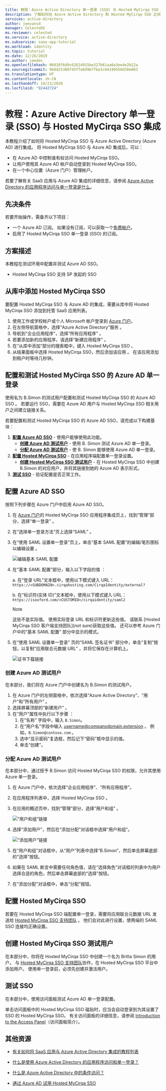 ```yaml
---
title: 教程：Azure Active Directory 单一登录 (SSO) 与 Hosted MyCirqa SSO 集成 | Microsoft Docs
description: 了解如何在 Azure Active Directory 和 Hosted MyCirqa SSO 之间配置单一登录。
services: active-directory
author: jeevansd
manager: CelesteDG
ms.reviewer: celested
ms.service: active-directory
ms.subservice: saas-app-tutorial
ms.workload: identity
ms.topic: tutorial
ms.date: 12/26/2019
ms.author: jeedes
ms.openlocfilehash: 06918f6d9c62624915be327b61aa6a3ee4e2b12a
ms.sourcegitcommit: 9b8425300745ffe8d9b7fbe3c04199550d30e003
ms.translationtype: HT
ms.contentlocale: zh-CN
ms.lasthandoff: 10/23/2020
ms.locfileid: "92442724"
---
```

# <a name="tutorial-azure-active-directory-single-sign-on-sso-integration-with-hosted-mycirqa-sso"></a>教程：Azure Active Directory 单一登录 (SSO) 与 Hosted MyCirqa SSO 集成

本教程介绍了如何将 Hosted MyCirqa SSO 与 Azure Active Directory (Azure AD) 进行集成。 将 Hosted MyCirqa SSO 与 Azure AD 集成后，可以：

* 在 Azure AD 中控制谁有权访问 Hosted MyCirqa SSO。
* 让用户使用其 Azure AD 帐户自动登录到 Hosted MyCirqa SSO。
* 在一个中心位置（Azure 门户）管理帐户。

若要了解有关 SaaS 应用与 Azure AD 集成的详细信息，请参阅 [Azure Active Directory 的应用程序访问与单一登录是什么](../manage-apps/what-is-single-sign-on.md)。

## <a name="prerequisites"></a>先决条件

若要开始操作，需备齐以下项目：

* 一个 Azure AD 订阅。 如果没有订阅，可以获取一个[免费帐户](https://azure.microsoft.com/free/)。
* 启用了 Hosted MyCirqa SSO 单一登录 (SSO) 的订阅。

## <a name="scenario-description"></a>方案描述

本教程在测试环境中配置并测试 Azure AD SSO。

* Hosted MyCirqa SSO 支持 SP 发起的 SSO 

## <a name="adding-hosted-mycirqa-sso-from-the-gallery"></a>从库中添加 Hosted MyCirqa SSO

要配置 Hosted MyCirqa SSO 与 Azure AD 的集成，需要从库中将 Hosted MyCirqa SSO 添加到托管 SaaS 应用列表。

1. 使用工作或学校帐户或个人 Microsoft 帐户登录到 [Azure 门户](https://portal.azure.com)。
1. 在左侧导航窗格中，选择“Azure Active Directory”服务  。
1. 导航到“企业应用程序”，选择“所有应用程序”   。
1. 若要添加新的应用程序，请选择“新建应用程序”  。
1. 在“从库中添加”部分的搜索框中，键入 Hosted MyCirqa SSO   。
1. 从结果面板中选择 Hosted MyCirqa SSO，然后添加该应用  。 在该应用添加到租户时等待几秒钟。

## <a name="configure-and-test-azure-ad-single-sign-on-for-hosted-mycirqa-sso"></a>配置和测试 Hosted MyCirqa SSO 的 Azure AD 单一登录

使用名为 B.Simon 的测试用户配置和测试 Hosted MyCirqa SSO 的 Azure AD SSO  。 若要运行 SSO，需要在 Azure AD 用户与 Hosted MyCirqa SSO 相关用户之间建立链接关系。

若要配置和测试 Hosted MyCirqa SSO 的 Azure AD SSO，请完成以下构建基块：

1. **[配置 Azure AD SSO](#configure-azure-ad-sso)** - 使用户能够使用此功能。
    * **[创建 Azure AD 测试用户](#create-an-azure-ad-test-user)** - 使用 B. Simon 测试 Azure AD 单一登录。
    * **[分配 Azure AD 测试用户](#assign-the-azure-ad-test-user)** - 使 B. Simon 能够使用 Azure AD 单一登录。
1. **[配置 Hosted MyCirqa SSO](#configure-hosted-mycirqa-sso)** - 在应用程序端配置单一登录设置。
    * **[创建 Hosted MyCirqa SSO 测试用户](#create-hosted-mycirqa-sso-test-user)** - 在 Hosted MyCirqa SSO 中创建 B.Simon 的对应用户，并将其链接到她的 Azure AD 表示形式。
1. **[测试 SSO](#test-sso)** - 验证配置是否正常工作。

## <a name="configure-azure-ad-sso"></a>配置 Azure AD SSO

按照下列步骤在 Azure 门户中启用 Azure AD SSO。

1. 在 [Azure 门户](https://portal.azure.com/)的 Hosted MyCirqa SSO 应用程序集成页上，找到“管理”部分，选择“单一登录”    。
1. 在“选择单一登录方法”页上选择“SAML”   。
1. 在“使用 SAML 设置单一登录”页上，单击“基本 SAML 配置”的编辑/笔形图标以编辑设置   。

   ![编辑基本 SAML 配置](common/edit-urls.png)

1. 在“基本 SAML 配置”部分，输入以下字段的值  ：

    a. 在“登录 URL”文本框中，使用以下模式键入 URL：`https://<SUBDOMAIN>.cirqahosting.com/CirqaIdentity/external?` 

    b. 在“标识符(实体 ID)”文本框中，使用以下模式键入 URL：`https://isoxford.com/<CUSTOMID>/cirqaidentity/saml2` 

    > [!NOTE]
    > 这些不是实际值。 使用实际登录 URL 和标识符更新这些值。 请联系 [Hosted MyCirqa SSO 客户端支持团队](not sure)获取这些值。 还可以参考 Azure 门户中的“基本 SAML 配置”  部分中显示的模式。

1. 在“使用 SAML 设置单一登录”  页的“SAML 签名证书”  部分中，单击“复制”按钮，以复制“应用联合元数据 URL”  ，并将它保存在计算机上。

    ![证书下载链接](common/copy-metadataurl.png)

### <a name="create-an-azure-ad-test-user"></a>创建 Azure AD 测试用户

在本部分，我们将在 Azure 门户中创建名为 B.Simon 的测试用户。

1. 在 Azure 门户的左侧窗格中，依次选择“Azure Active Directory”、“用户”和“所有用户”    。
1. 选择屏幕顶部的“新建用户”  。
1. 在“用户”属性中执行以下步骤  ：
   1. 在“名称”  字段中，输入 `B.Simon`。  
   1. 在“用户名”字段中输入 username@companydomain.extension  。 例如，`B.Simon@contoso.com` 。
   1. 选中“显示密码”复选框，然后记下“密码”框中显示的值。  
   1. 单击“创建”。 

### <a name="assign-the-azure-ad-test-user"></a>分配 Azure AD 测试用户

在本部分中，通过授予 B.Simon 访问 Hosted MyCirqa SSO 的权限，允许其使用 Azure 单一登录。

1. 在 Azure 门户中，依次选择“企业应用程序”、“所有应用程序”。  
1. 在应用程序列表中，选择 Hosted MyCirqa SSO  。
1. 在应用的概述页中，找到“管理”部分，选择“用户和组”   。

   ![“用户和组”链接](common/users-groups-blade.png)

1. 选择“添加用户”，然后在“添加分配”对话框中选择“用户和组”。   

    ![“添加用户”链接](common/add-assign-user.png)

1. 在“用户和组”对话框中，从“用户”列表中选择“B.Simon”，然后单击屏幕底部的“选择”按钮。   
1. 如果在 SAML 断言中需要任何角色值，请在“选择角色”对话框的列表中为用户选择合适的角色，然后单击屏幕底部的“选择”按钮。  
1. 在“添加分配”对话框中，单击“分配”按钮。  

## <a name="configure-hosted-mycirqa-sso"></a>配置 Hosted MyCirqa SSO

若要在 Hosted MyCirqa SSO 端配置单一登录，需要将应用联合元数据 URL 发送给 [Hosted MyCirqa SSO 支持团队](mailto:support@isoxford.com)   。 他们会对此进行设置，使两端的 SAML SSO 连接均正确设置。

## <a name="create-hosted-mycirqa-sso-test-user"></a>创建 Hosted MyCirqa SSO 测试用户

在本部分中，你将在 Hosted MyCirqa SSO 中创建一个名为 Britta Simon 的用户。 与 [Hosted MyCirqa SSO 支持团队](mailto:support@isoxford.com)协作，在 Hosted MyCirqa SSO 平台中添加用户。 使用单一登录前，必须先创建并激活用户。

## <a name="test-sso"></a>测试 SSO

在本部分中，使用访问面板测试 Azure AD 单一登录配置。

单击访问面板中的 Hosted MyCirqa SSO 磁贴时，应当会自动登录到为其设置了 SSO 的 Hosted MyCirqa SSO。 有关访问面板的详细信息，请参阅 [Introduction to the Access Panel](../user-help/my-apps-portal-end-user-access.md)（访问面板简介）。

## <a name="additional-resources"></a>其他资源

- [有关如何将 SaaS 应用与 Azure Active Directory 集成的教程列表](./tutorial-list.md)

- [什么是使用 Azure Active Directory 的应用程序访问和单一登录？](../manage-apps/what-is-single-sign-on.md)

- [什么是 Azure Active Directory 中的条件访问？](../conditional-access/overview.md)

- [通过 Azure AD 试用 Hosted MyCirqa SSO](https://aad.portal.azure.com/)